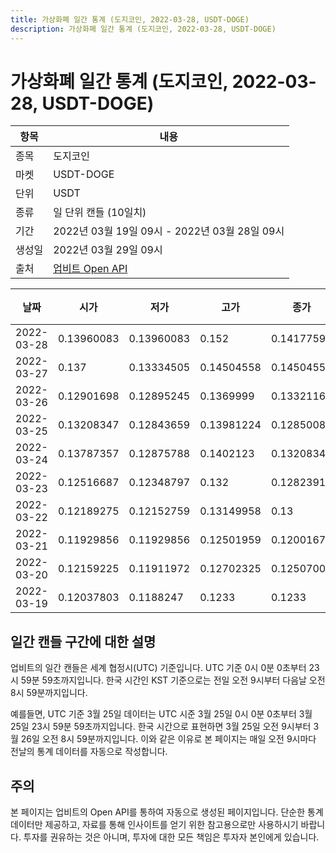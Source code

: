 ```yaml
---
title: 가상화폐 일간 통계 (도지코인, 2022-03-28, USDT-DOGE)
description: 가상화폐 일간 통계 (도지코인, 2022-03-28, USDT-DOGE)
---
```


가상화폐 일간 통계 (도지코인, 2022-03-28, USDT-DOGE)
===

|항목|내용|
|--|--|
|종목|도지코인|
|마켓|USDT-DOGE|
|단위|USDT|
|종류|일 단위 캔들 (10일치)|
|기간|2022년 03월 19일 09시 - 2022년 03월 28일 09시|
|생성일|2022년 03월 29일 09시|
|출처|[업비트 Open API](https://docs.upbit.com)|


|날짜|시가|저가|고가|종가|비고|
|--|--|--|--|--|--|
|2022-03-28|0.13960083|0.13960083|0.152|0.1417759|    |
|2022-03-27|0.137|0.13334505|0.14504558|0.14504558|    |
|2022-03-26|0.12901698|0.12895245|0.1369999|0.13321168|    |
|2022-03-25|0.13208347|0.12843659|0.13981224|0.12850087|    |
|2022-03-24|0.13787357|0.12875788|0.1402123|0.13208347|    |
|2022-03-23|0.12516687|0.12348797|0.132|0.12823911|    |
|2022-03-22|0.12189275|0.12152759|0.13149958|0.13|    |
|2022-03-21|0.11929856|0.11929856|0.12501959|0.12001676|    |
|2022-03-20|0.12159225|0.11911972|0.12702325|0.12507007|    |
|2022-03-19|0.12037803|0.1188247|0.1233|0.1233|    |


일간 캔들 구간에 대한 설명
---


업비트의 일간 캔들은 세계 협정시(UTC) 기준입니다. 
UTC 기준 0시 0분 0초부터 23시 59분 59초까지입니다. 
한국 시간인 KST 기준으로는 전일 오전 9시부터 다음날 오전 8시 59분까지입니다. 


예를들면, UTC 기준 3월 25일 데이터는 UTC 시준 3월 25일 0시 0분 0초부터 3월 25일 23시 59분 59초까지입니다. 
한국 시간으로 표현하면 3월 25일 오전 9시부터 3월 26일 오전 8시 59분까지입니다. 
이와 같은 이유로 본 페이지는 매일 오전 9시마다 전날의 통계 데이터를 자동으로 작성합니다. 


주의
---


본 페이지는 업비트의 Open API를 통하여 자동으로 생성된 페이지입니다. 
단순한 통계 데이터만 제공하고, 자료를 통해 인사이트를 얻기 위한 참고용으로만 사용하시기 바랍니다. 
투자를 권유하는 것은 아니며, 투자에 대한 모든 책임은 투자자 본인에게 있습니다. 
